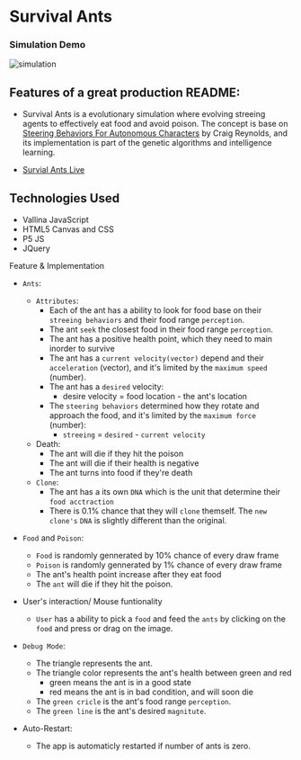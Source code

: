 # Survival Ants

### Simulation Demo
![simulation](docs/simulation.gif)


## Features of a great production README:

- Survival Ants is a evolutionary simulation where evolving streeing agents to effectively eat food and avoid poison. The concept is base on [Steering Behaviors For Autonomous Characters](http://www.red3d.com/cwr/steer/) by Craig Reynolds, and its implementation is part of the genetic algorithms and intelligence learning.

- [Survial Ants Live](https://survival-ants.herokuapp.com/)

## Technologies Used
- Vallina JavaScript
- HTML5 Canvas and CSS
- P5 JS
- JQuery

Feature & Implementation
- `Ants`:
  - `Attributes`:
    - Each of the ant has a ability to look for food base on their `streeing behaviors` and their food range `perception`.
    - The ant `seek` the closest food in their food range `perception`.
    - The ant has a positive health point, which they need to main inorder to survive
    - The ant has a `current velocity(vector)` depend and their `acceleration` (vector), and it's limited by the `maximum speed` (number).
    - The ant has a `desired` velocity:
      - desire velocity = food location - the ant's location
    - The `steering behaviors` determined how they rotate and approach the food, and it's limited by the `maximum force` (number):
      - `streeing` = `desired` - `current velocity`
  - Death:
    - The ant will die if they hit the poison
    - The ant will die if their health is negative
    - The ant turns into food if they're death
  - `Clone`:
    - The ant has a its own `DNA` which is the unit that determine their `food acctraction`
    - There is 0.1% chance that they will `clone` themself. The `new clone's` `DNA` is slightly different than the original.

- `Food` and `Poison`:
  - `Food` is randomly gennerated by 10% chance of every draw frame
  - `Poison` is randomly gennerated by 1% chance of every draw frame
  - The ant's health point increase after they eat food
  - The `ant` will die if they hit the poison.



- User's interaction/ Mouse funtionality
  - `User` has a ability to pick a `food` and feed the `ants` by clicking on the `food` and press or drag on the image.

- `Debug Mode`:
  - The triangle represents the ant.
  - The triangle color represents the ant's health between green and red
    - green means the ant is in a good state
    - red means the ant is in bad condition, and will soon die
  - The `green cricle` is the ant's food range `perception`.
  - The `green line` is the ant's desired `magnitute`.

- Auto-Restart:
  - The app is automaticly restarted if number of ants is zero.
